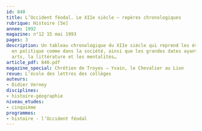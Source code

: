 ```yaml
---
id: 840
title: L’Occident féodal. Le XIIe siècle – repères chronologiques 
rubrique: Histoire [5e]
annee: 1992
magazine: n°12 15 mai 1993
pages: 3
description: Un tableau chronologique du XIIe siècle qui reprend les événements majeurs
  en politique comme dans la société, ainsi que les grandes dates ayant marqué les
  arts, la littérature et les mentalités…
article_pdf: 840.pdf
magazine_special: Chrétien de Troyes – Yvain, le Chevalier au Lion
revue: L’école des lettres des collèges
auteurs:
- Didier Verney
disciplines:
- histoire-géographie
niveau_etudes:
- cinquième
programmes:
- histoire - l’Occident féodal
---
```

